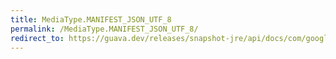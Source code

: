 ```yaml
---
title: MediaType.MANIFEST_JSON_UTF_8
permalink: /MediaType.MANIFEST_JSON_UTF_8/
redirect_to: https://guava.dev/releases/snapshot-jre/api/docs/com/google/common/net/MediaType.html#MANIFEST_JSON_UTF_8
---
```

